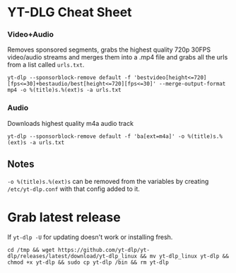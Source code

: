 # YT-DLG Cheat Sheet

### Video+Audio
Removes sponsored segments, grabs the highest quality 720p 30FPS video/audio streams and merges them into a .mp4 file and grabs all the urls from a list called `urls.txt`.  
```
yt-dlp --sponsorblock-remove default -f 'bestvideo[height<=720][fps<=30]+bestaudio/best[height<=720][fps<=30]' --merge-output-format mp4 -o %(title)s.%(ext)s -a urls.txt
```
### Audio
Downloads highest quality m4a audio track
```
yt-dlp --sponsorblock-remove default -f 'ba[ext=m4a]' -o %(title)s.%(ext)s -a urls.txt
```
## Notes
`-o %(title)s.%(ext)s` can be removed from the variables by creating `/etc/yt-dlp.conf` with that config added to it.

# Grab latest release
If `yt-dlp -U` for updating doesn't work or installing fresh.
```
cd /tmp && wget https://github.com/yt-dlp/yt-dlp/releases/latest/download/yt-dlp_linux && mv yt-dlp_linux yt-dlp && chmod +x yt-dlp && sudo cp yt-dlp /bin && rm yt-dlp
```
